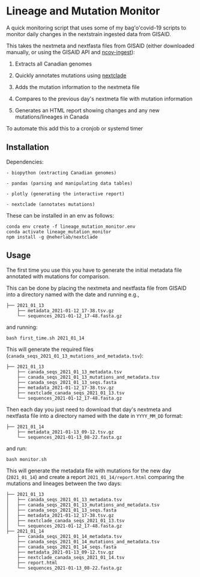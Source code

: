 # Lineage and Mutation Monitor

A quick monitoring script that uses some of my bag'o'covid-19 scripts to
monitor daily changes in the nextstrain ingested data from GISAID.

This takes the nextmeta and nextfasta files from GISAID 
(either downloaded manually, or using the GISAID API and [ncov-ingest](https://github.com/nextstrain/ncov-ingest)):

1. Extracts all Canadian genomes

2. Quickly annotates mutations using [nextclade](https://github.com/nextstrain/nextclade)

3. Adds the mutation information to the nextmeta file

4. Compares to the previous day's nextmeta file with mutation information

5. Generates an HTML report showing changes and any new mutations/lineages in Canada

To automate this add this to a cronjob or systemd timer

## Installation

Dependencies:

    - biopython (extracting Canadian genomes)

    - pandas (parsing and manipulating data tables)

    - plotly (generating the interactive report)

    - nextclade (annotates mutations)

These can be installed in an env as follows:

    conda env create -f lineage_mutation_monitor.env
    conda activate lineage_mutation_monitor
    npm install -g @neherlab/nextclade

## Usage

The first time you use this you have to generate the initial 
metadata file annotated with mutations for comparison.

This can be done by placing the nextmeta and nextfasta file from GISAID into
a directory named with the date and running e.g.,

    ├── 2021_01_13
        ├── metadata_2021-01-12_17-38.tsv.gz
        └── sequences_2021-01-12_17-48.fasta.gz

and running:

    bash first_time.sh 2021_01_14

This will generate the required files (`canada_seqs_2021_01_13_mutations_and_metadata.tsv`):

    ├── 2021_01_13
        ├── canada_seqs_2021_01_13_metadata.tsv
        ├── canada_seqs_2021_01_13_mutations_and_metadata.tsv
        ├── canada_seqs_2021_01_13_seqs.fasta
        ├── metadata_2021-01-12_17-38.tsv.gz
        ├── nextclade_canada_seqs_2021_01_13.tsv
        └── sequences_2021-01-12_17-48.fasta.gz

Then each day you just need to download that day's nextmeta and nextfasta
file into a directory named with the date in `YYYY_MM_DD` format:

    ├── 2021_01_14
        ├── metadata_2021-01-13_09-12.tsv.gz
        └── sequences_2021-01-13_08-22.fasta.gz

and run:

    bash monitor.sh

This will generate the metadata file with mutations for the new day (`2021_01_14`)
and create a report `2021_01_14/report.html` comparing the mutations and lineages
between the two days:

    ├── 2021_01_13
    │   ├── canada_seqs_2021_01_13_metadata.tsv
    │   ├── canada_seqs_2021_01_13_mutations_and_metadata.tsv
    │   ├── canada_seqs_2021_01_13_seqs.fasta
    │   ├── metadata_2021-01-12_17-38.tsv.gz
    │   ├── nextclade_canada_seqs_2021_01_13.tsv
    │   └── sequences_2021-01-12_17-48.fasta.gz
    ├── 2021_01_14
        ├── canada_seqs_2021_01_14_metadata.tsv
        ├── canada_seqs_2021_01_14_mutations_and_metadata.tsv
        ├── canada_seqs_2021_01_14_seqs.fasta
        ├── metadata_2021-01-13_09-12.tsv.gz
        ├── nextclade_canada_seqs_2021_01_14.tsv
        ├── report.html
        └── sequences_2021-01-13_08-22.fasta.gz

